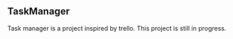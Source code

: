 ## TaskManager

Task manager is a project inspired by trello. This project is still in progress.



